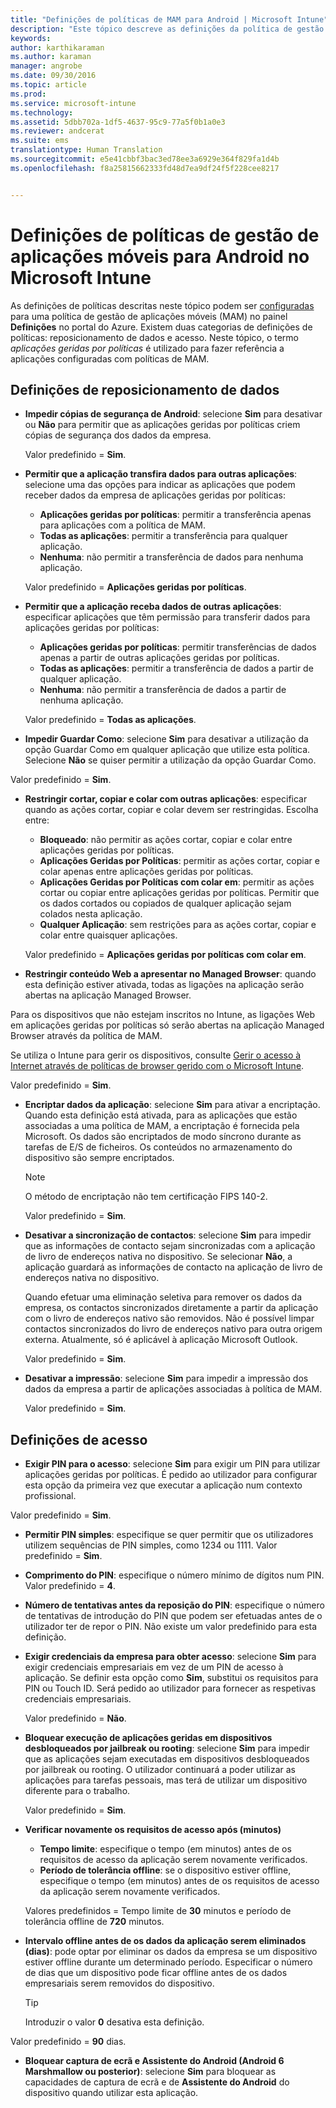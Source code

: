 ```yaml
---
title: "Definições de políticas de MAM para Android | Microsoft Intune"
description: "Este tópico descreve as definições da política de gestão de aplicações móveis para dispositivos Android."
keywords: 
author: karthikaraman
ms.author: karaman
manager: angrobe
ms.date: 09/30/2016
ms.topic: article
ms.prod: 
ms.service: microsoft-intune
ms.technology: 
ms.assetid: 5dbb702a-1df5-4637-95c9-77a5f0b1a0e3
ms.reviewer: andcerat
ms.suite: ems
translationtype: Human Translation
ms.sourcegitcommit: e5e41cbbf3bac3ed78ee3a6929e364f829fa1d4b
ms.openlocfilehash: f8a25815662333fd48d7ea9df24f5f228cee8217


---
```


# Definições de políticas de gestão de aplicações móveis para Android no Microsoft Intune
As definições de políticas descritas neste tópico podem ser [configuradas](create-and-deploy-mobile-app-management-policies-with-microsoft-intune.md) para uma política de gestão de aplicações móveis (MAM) no painel **Definições** no portal do Azure.
Existem duas categorias de definições de políticas: reposicionamento de dados e acesso. Neste tópico, o termo *aplicações geridas por políticas* é utilizado para fazer referência a aplicações configuradas com políticas de MAM.

##  Definições de reposicionamento de dados

- **Impedir cópias de segurança de Android**: selecione **Sim** para desativar ou **Não** para permitir que as aplicações geridas por políticas criem cópias de segurança dos dados da empresa.

  Valor predefinido = **Sim**.
- **Permitir que a aplicação transfira dados para outras aplicações**: selecione uma das opções para indicar as aplicações que podem receber dados da empresa de aplicações geridas por políticas:
  -   **Aplicações geridas por políticas**: permitir a transferência apenas para aplicações com a política de MAM.
  -   **Todas as aplicações**: permitir a transferência para qualquer aplicação.
  -   **Nenhuma**: não permitir a transferência de dados para nenhuma aplicação.

  Valor predefinido = **Aplicações geridas por políticas**.
- **Permitir que a aplicação receba dados de outras aplicações**: especificar aplicações que têm permissão para transferir dados para aplicações geridas por políticas:
  -   **Aplicações geridas por políticas**: permitir transferências de dados apenas a partir de outras aplicações geridas por políticas.
  -   **Todas as aplicações**: permitir a transferência de dados a partir de qualquer aplicação.
  -   **Nenhuma**: não permitir a transferência de dados a partir de nenhuma aplicação.

  Valor predefinido = **Todas as aplicações**.

-   **Impedir Guardar Como**: selecione **Sim** para desativar a utilização da opção Guardar Como em qualquer aplicação que utilize esta política. Selecione **Não** se quiser permitir a utilização da opção Guardar Como.

  Valor predefinido = **Sim**.
- **Restringir cortar, copiar e colar com outras aplicações**: especificar quando as ações cortar, copiar e colar devem ser restringidas. Escolha entre:
  -   **Bloqueado**: não permitir as ações cortar, copiar e colar entre aplicações geridas por políticas.
  -   **Aplicações Geridas por Políticas**: permitir as ações cortar, copiar e colar apenas entre aplicações geridas por políticas.
  -   **Aplicações Geridas por Políticas com colar em**: permitir as ações cortar ou copiar entre aplicações geridas por políticas. Permitir que os dados cortados ou copiados de qualquer aplicação sejam colados nesta aplicação.
  -   **Qualquer Aplicação**: sem restrições para as ações cortar, copiar e colar entre quaisquer aplicações.

  Valor predefinido = **Aplicações geridas por políticas com colar em**.
-   **Restringir conteúdo Web a apresentar no Managed Browser**: quando esta definição estiver ativada, todas as ligações na aplicação serão abertas na aplicação Managed Browser.

  Para os dispositivos que não estejam inscritos no Intune, as ligações Web em aplicações geridas por políticas só serão abertas na aplicação Managed Browser através da política de MAM.

  Se utiliza o Intune para gerir os dispositivos, consulte [Gerir o acesso à Internet através de políticas de browser gerido com o Microsoft Intune](manage-internet-access-using-managed-browser-policies.md).

  Valor predefinido = **Sim**.
- **Encriptar dados da aplicação**: selecione **Sim** para ativar a encriptação. Quando esta definição está ativada, para as aplicações que estão associadas a uma política de MAM, a encriptação é fornecida pela Microsoft. Os dados são encriptados de modo síncrono durante as tarefas de E/S de ficheiros. Os conteúdos no armazenamento do dispositivo são sempre encriptados.
  >[!NOTE]
  >O método de encriptação não tem certificação FIPS 140-2.

  Valor predefinido = **Sim**.

- **Desativar a sincronização de contactos**: selecione **Sim** para impedir que as informações de contacto sejam sincronizadas com a aplicação de livro de endereços nativa no dispositivo. Se selecionar **Não**, a aplicação guardará as informações de contacto na aplicação de livro de endereços nativa no dispositivo.

  Quando efetuar uma eliminação seletiva para remover os dados da empresa, os contactos sincronizados diretamente a partir da aplicação com o livro de endereços nativo são removidos. Não é possível limpar contactos sincronizados do livro de endereços nativo para outra origem externa. Atualmente, só é aplicável à aplicação Microsoft Outlook.

  Valor predefinido = **Sim**.
- **Desativar a impressão**: selecione **Sim** para impedir a impressão dos dados da empresa a partir de aplicações associadas à política de MAM.

  Valor predefinido = **Sim**.

##  Definições de acesso

- **Exigir PIN para o acesso**: selecione **Sim** para exigir um PIN para utilizar aplicações geridas por políticas. É pedido ao utilizador para configurar esta opção da primeira vez que executar a aplicação num contexto profissional.

 Valor predefinido = **Sim**.

 -  **Permitir PIN simples**: especifique se quer permitir que os utilizadores utilizem sequências de PIN simples, como 1234 ou 1111. Valor predefinido = **Sim**.
 - **Comprimento do PIN**: especifique o número mínimo de dígitos num PIN. Valor predefinido = **4**.
 - **Número de tentativas antes da reposição do PIN**: especifique o número de tentativas de introdução do PIN que podem ser efetuadas antes de o utilizador ter de repor o PIN. Não existe um valor predefinido para esta definição.
- **Exigir credenciais da empresa para obter acesso**: selecione **Sim** para exigir credenciais empresariais em vez de um PIN de acesso à aplicação. Se definir esta opção como **Sim**, substitui os requisitos para PIN ou Touch ID. Será pedido ao utilizador para fornecer as respetivas credenciais empresariais.

  Valor predefinido = **Não**.
- **Bloquear execução de aplicações geridas em dispositivos desbloqueados por jailbreak ou rooting**: selecione **Sim** para impedir que as aplicações sejam executadas em dispositivos desbloqueados por jailbreak ou rooting. O utilizador continuará a poder utilizar as aplicações para tarefas pessoais, mas terá de utilizar um dispositivo diferente para o trabalho.

  Valor predefinido = **Sim**.
- **Verificar novamente os requisitos de acesso após (minutos)**
  -   **Tempo limite**: especifique o tempo (em minutos) antes de os requisitos de acesso da aplicação serem novamente verificados.
  -   **Período de tolerância offline**: se o dispositivo estiver offline, especifique o tempo (em minutos) antes de os requisitos de acesso da aplicação serem novamente verificados.

  Valores predefinidos = Tempo limite de **30** minutos e período de tolerância offline de **720** minutos.

-   **Intervalo offline antes de os dados da aplicação serem eliminados (dias)**: pode optar por eliminar os dados da empresa se um dispositivo estiver offline durante um determinado período.  Especificar o número de dias que um dispositivo pode ficar offline antes de os dados empresariais serem removidos do dispositivo.

    >[!TIP]
    >Introduzir o valor **0** desativa esta definição.

  Valor predefinido = **90** dias.
- **Bloquear captura de ecrã e Assistente do Android (Android 6 Marshmallow ou posterior)**: selecione **Sim** para bloquear as capacidades de captura de ecrã e de **Assistente do Android** do dispositivo quando utilizar esta aplicação.



<!--HONumber=Oct16_HO3-->


